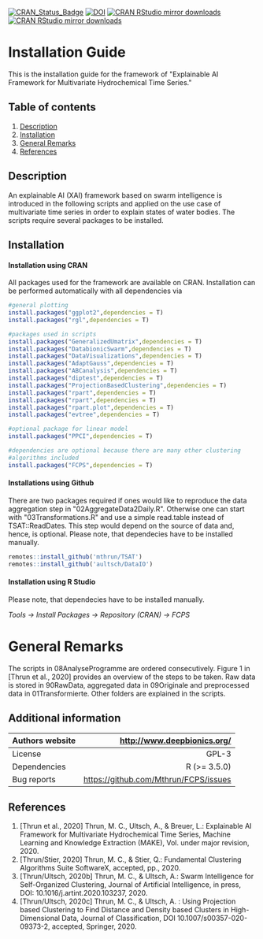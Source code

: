 [![CRAN_Status_Badge](http://www.r-pkg.org/badges/version/DatabionicSwarm)](https://cran.r-project.org/package=DatabionicSwarm)
[![DOI](https://zenodo.org/badge/113846715.svg)](https://zenodo.org/badge/latestdoi/113846715)
[![CRAN RStudio mirror downloads](https://cranlogs.r-pkg.org/badges/grand-total/DatabionicSwarm?color=blue)](https://r-pkg.org/pkg/DatabionicSwarm)
[![CRAN RStudio mirror downloads](https://cranlogs.r-pkg.org/badges/last-month/DatabionicSwarm?color=green)](https://r-pkg.org/pkg/DatabionicSwarm)

# Installation Guide


This is the installation guide for the framework of "Explainable AI Framework for Multivariate Hydrochemical Time Series."

## Table of contents

1. [Description](#description)
2. [Installation](#installation)
3. [General Remarks](#Generalremarks)
4. [References](#references)

## Description

An explainable AI (XAI) framework based on swarm intelligence is introduced in the following scripts 
and applied on the use case of multivariate time series in order to explain states of water bodies. 
The scripts require several packages to be installed.

## Installation

#### Installation using CRAN
All packages used for the framework are available on CRAN. Installation can be performed automatically with all dependencies via

```R
#general plotting
install.packages("ggplot2",dependencies = T)
install.packages("rgl",dependencies = T)

#packages used in scripts
install.packages("GeneralizedUmatrix",dependencies = T)
install.packages("DatabionicSwarm",dependencies = T)
install.packages("DataVisualizations",dependencies = T)
install.packages("AdaptGauss",dependencies = T)
install.packages("ABCanalysis",dependencies = T)
install.packages("diptest",dependencies = T)
install.packages("ProjectionBasedClustering",dependencies = T)
install.packages("rpart",dependencies = T)
install.packages("rpart",dependencies = T)
install.packages("rpart.plot",dependencies = T)
install.packages("evtree",dependencies = T)

#optional package for linear model
install.packages("PPCI",dependencies = T)

#dependencies are optional because there are many other clustering
#algorithms included
install.packages("FCPS",dependencies = T)

```

#### Installations using Github
There are two packages required if ones would like to reproduce the data aggregation step in "02AggregateData2Daily.R".
Otherwise one can start with "03Transformations.R" and use a simple read.table instead of TSAT::ReadDates.
This step would depend on the source of data and, hence, is optional.
Please note, that dependecies have to be installed manually.

```R
remotes::install_github('mthrun/TSAT')
remotes::install_github('aultsch/DataIO')
```

#### Installation using R Studio
Please note, that dependecies have to be installed manually.

*Tools -> Install Packages -> Repository (CRAN) -> FCPS*

# General Remarks

The scripts in 08AnalyseProgramme are ordered consecutively. Figure 1 in [Thrun et al., 2020] provides an overview of the steps to be taken.
Raw data is stored in 90RawData, aggregated data in 09Originale and preprocessed data in 01Transformierte. Other folders are explained in the scripts.

## Additional information

| Authors website  | http://www.deepbionics.org/           |
| ---------------- |--------------------------------------:|
| License          | GPL-3                                 |
| Dependencies     | R (>= 3.5.0)                          |
| Bug reports      | https://github.com/Mthrun/FCPS/issues |


## References

1. [Thrun et al., 2020]  Thrun, M. C., Ultsch, A., & Breuer, L.: Explainable AI Framework for Multivariate Hydrochemical Time Series, Machine Learning and Knowledge Extraction (MAKE), Vol. under major revision, 2020.
2. [Thrun/Stier, 2020]  Thrun, M. C., & Stier, Q.: Fundamental Clustering Algorithms Suite SoftwareX, accepted, pp., 2020.
3. [Thrun/Ultsch, 2020b]  Thrun, M. C., & Ultsch, A.: Swarm Intelligence for Self-Organized Clustering, Journal of Artificial Intelligence, in press, DOI: 10.1016/j.artint.2020.103237, 2020.
4. [Thrun/Ultsch, 2020c]  Thrun, M. C., & Ultsch, A. : Using Projection based Clustering to Find Distance and Density based Clusters in High-Dimensional Data, Journal of Classification, DOI 10.1007/s00357-020-09373-2, accepted, Springer, 2020.

